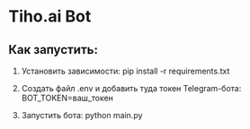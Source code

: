 # Tiho.ai Bot

## Как запустить:

1. Установить зависимости:
   pip install -r requirements.txt

2. Создать файл .env и добавить туда токен Telegram-бота:
   BOT_TOKEN=ваш_токен

3. Запустить бота:
   python main.py
